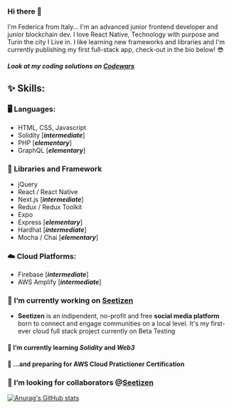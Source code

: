 ### Hi there 👋

I'm Federica from Italy... I'm an advanced junior frontend developer and junior blockchain dev. I love React Native, Technology with purpose and Turin the city I Live in. I like learning new frameworks and libraries and I'm currently publishing my first full-stack app, check-out in the bio below! 😎

##### Look at my coding solutions on [Codewars](https://www.codewars.com/users/marianif)

## ✨ Skills:
### 🖥️ Languages:
- HTML, CSS, Javascript 
- Solidity [**_intermediate_**]
- PHP [**_elementary_**]
- GraphQL [**_elementary_**]

### 🔨 Libraries and Framework
- jQuery
- React / React Native
- Next.js [**_intermediate_**]
- Redux / Redux Toolkit
- Expo
- Express [**_elementary_**]
- Hardhat [**_intermediate_**]
- Mocha / Chai [**_elementary_**]

### ☁️ Cloud Platforms:
- Firebase [**_intermediate_**]
- AWS Amplify [**_intermediate_**]


### 🔭 I’m currently working on [Seetizen](https://seetizen.co)
- **Seetizen** is an indipendent, no-profit and free **social media platform** born to connect and engage communities on a local level. It's my first-ever cloud full stack project currently on Beta Testing 


#### 🌱 I’m currently learning *Solidity* and *Web3*
#### 📖 ...and preparing for AWS Cloud Pratictioner Certification

### 👯 I’m looking for collaborators @[Seetizen](https://seetizen.co) 

[![Anurag's GitHub stats](https://github-readme-stats.vercel.app/api?username=marianif)](https://github.com/anuraghazra/github-readme-stats)


